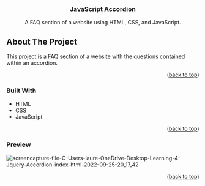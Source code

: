 <div align="center">
  <a href="https://github.com/laureneaves/javascript_accordion">
  </a>

<h3 align="center">JavaScript Accordion</h3>

  <p align="center">
    A FAQ section of a website using HTML, CSS, and JavaScript. 
    <br />
  </p>
</div>

<!-- ABOUT THE PROJECT -->
## About The Project

This project is a FAQ section of a website with the questions contained within an accordion.

<p align="right">(<a href="#readme-top">back to top</a>)</p>

### Built With

- HTML
- CSS
- JavaScript

<p align="right">(<a href="#readme-top">back to top</a>)</p>

### Preview
![screencapture-file-C-Users-laure-OneDrive-Desktop-Learning-4-Jquery-Accordion-index-html-2022-09-25-20_17_42](https://user-images.githubusercontent.com/100521870/192158897-d32c791c-268d-43ff-a3c5-24019d028c93.png)


<p align="right">(<a href="#readme-top">back to top</a>)</p>
